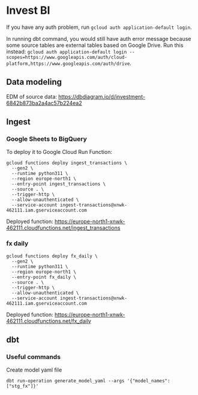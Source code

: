 # Invest BI

If you have any auth problem, run `gcloud auth application-default login`.

In running dbt command, you would still have auth error message because some source tables are external tables based on Google Drive. Run this instead: `gcloud auth application-default login --scopes=https://www.googleapis.com/auth/cloud-platform,https://www.googleapis.com/auth/drive`.

## Data modeling

EDM of source data: https://dbdiagram.io/d/investment-6842b873ba2a4ac57b224ea2


## Ingest

### Google Sheets to BigQuery

To deploy it to Google Cloud Run Function:

```
gcloud functions deploy ingest_transactions \
  --gen2 \
  --runtime python311 \
  --region europe-north1 \
  --entry-point ingest_transactions \
  --source . \
  --trigger-http \
  --allow-unauthenticated \
  --service-account ingest-transactions@xnwk-462111.iam.gserviceaccount.com
```

Deployed function: https://europe-north1-xnwk-462111.cloudfunctions.net/ingest_transactions


### fx daily
```
gcloud functions deploy fx_daily \
  --gen2 \
  --runtime python311 \
  --region europe-north1 \
  --entry-point fx_daily \
  --source . \
  --trigger-http \
  --allow-unauthenticated \
  --service-account ingest-transactions@xnwk-462111.iam.gserviceaccount.com
```

Deployed function: https://europe-north1-xnwk-462111.cloudfunctions.net/fx_daily


## dbt

### Useful commands

Create model yaml file
```
dbt run-operation generate_model_yaml --args '{"model_names": ["stg_fx"]}'    
```

